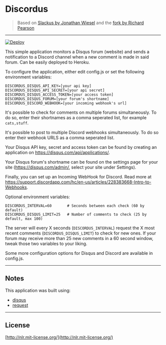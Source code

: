 # Discordus
> Based on [Slackus by Jonathan Wiesel](https://github.com/jonathanwiesel/slackus) and the [fork by Richard Pearson](https://github.com/catdevnull/slackus)

***

[![Deploy](https://www.herokucdn.com/deploy/button.png)](https://heroku.com/deploy)

This simple application monitors a Disqus forum (website) and sends a
notification to a Discord channel when a new comment is made in said forum.
Can be easily deployed to Heroku.

To configure the application, either edit config.js or set the following
environment variables:

```
DISCORDUS_DISQUS_API_KEY=[your api key]
DISCORDUS_DISQUS_API_SECRET=[your api secret]
DISCORDUS_DISQUS_ACCESS_TOKEN=[your access token]
DISCORDUS_DISQUS_FORUM=[your forum's shortname]
DISCORDUS_DISCORD_WEBHOOK=[your incoming webhook's url]
```

It's possible to check for comments on multiple forums simultaneously. To do so,
enter their shortnames as a comma seperated list, for example `cats,stuff`.

It's possible to post to multiple Discord webhooks simultaneously. To do so enter
their webhook URLS as a comma seperated list.

Your Disqus API key, secret and access token can be found by creating an
application on https://disqus.com/api/applications/.

Your Disqus forum's shortname can be found on the settings page for your site
(https://disqus.com/admin/, select your site under Settings).

Finally, you can set up an Incoming WebHook for Discord. Read more at
https://support.discordapp.com/hc/en-us/articles/228383668-Intro-to-Webhooks.

Optional environment variables:
```
DISCORDUS_INTERVAL=60       # Seconds between each check (60 by default)
DISCORDUS_DISQUS_LIMIT=25   # Number of comments to check (25 by default, max 100)
```

The server will every X seconds (`DISCORDUS_INTERVAL`) request the X most recent
comments (`DISCORDUS_DISQUS_LIMIT`) to check for new ones. If your forum may
receive more than 25 new comments in a 60 second window, tweak those two
variables to your liking.

Some more configuration options for Disqus and Discord are available in config.js.


***

## Notes

This application was built using:
* [disqus](https://github.com/hay/node-disqus)
* [request](https://github.com/request/request)

***

## License

[http://nlr.mit-license.org/](http://nlr.mit-license.org/)
